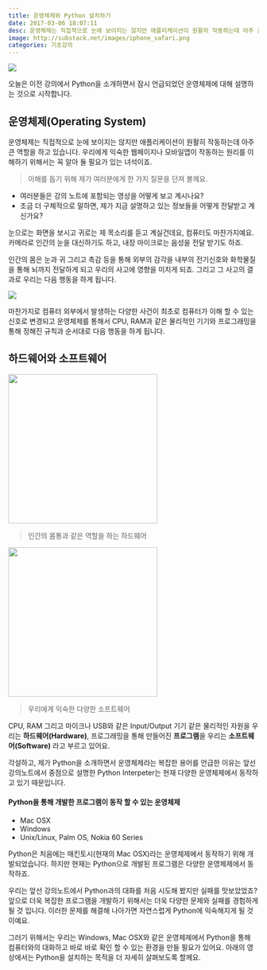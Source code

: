 ```yaml
---
title: 운영체제와 Python 설치하기
date: 2017-03-06 18:07:11
desc: 운영체제는 직접적으로 눈에 보이지는 않지만 애플리케이션이 원활히 작동하는데 아주 큰 역할을 하고 있습니다.
image: http://substack.net/images/iphone_safari.png
categories: 기초강의
---
```


<img src='http://substack.net/images/iphone_safari.png' />

오늘은 이전 강의에서 Python을 소개하면서 잠시 언급되었던 운영체제에 대해 설명하는 것으로 시작합니다.

## 운영체제(Operating System)

운영체제는 직접적으로 눈에 보이지는 않지만 애플리케이션이 원활히 작동하는데 아주 큰 역할을 하고 있습니다. 우리에게 익숙한 웹페이지나 모바일앱이 작동하는 원리를 이해하기 위해서는 꼭 알아 둘 필요가 있는 녀석이죠.

> 이해를 돕기 위해 제가 여러분에게 한 가지 질문을 던져 볼께요.

- 여러분들은 강의 노트에 포함되는 영상을 어떻게 보고 계시나요?
- 조금 더 구체적으로 말하면, 제가 지금 설명하고 있는 정보들을 어떻게 전달받고 계신가요?

눈으로는 화면을 보시고 귀로는 제 목소리를 듣고 계실건데요, 컴퓨터도 마찬가지예요. 카메라로 인간의 눈을 대신하기도 하고, 내장 마이크로는 음성을 전달 받기도 하죠.

인간의 몸은 눈과 귀 그리고 촉감 등을 통해 외부의 감각을 내부의 전기신호와 화학물질을 통해 뇌까지 전달하게 되고 우리의 사고에 영향을 미치게 되죠. 그리고 그 사고의 결과로 우리는 다음 행동을 하게 됩니다.

<img src='https://kaguraevol3711552.files.wordpress.com/2013/11/293px-role_of_an_operating_system-svg.png' />

마찬가지로 컴퓨터 외부에서 발생하는 다양한 사건이 최초로 컴퓨터가 이해 할 수 있는 신호로 변경되고 운영체제를 통해서 CPU, RAM과 같은 물리적인 기기와 프로그래밍을 통해 정해진 규칙과 순서대로 다음 행동을 하게 됩니다.

## 하드웨어와 소프트웨어

<img src="https://aos.iacpublishinglabs.com/question/aq/700px-394px/examples-of-hardware_9dba2f13-d56c-4578-b04f-2461a7df20e0.jpg?domain=cx.aos.ask.com" width="300" />

> 인간의 몸통과 같은 역할을 하는 하드웨어

<img src="http://image.toast.com/aaaaahq/apps.png" width="300" />

> 우리에게 익숙한 다양한 소프트웨어

CPU, RAM 그리고 마이크나 USB와 같은 Input/Output 기기 같은 물리적인 자원을 우리는 **하드웨어(Hardware)**, 프로그래밍을 통해 만들어진 **프로그램**을 우리는 **소프트웨어(Software)** 라고 부르고 있어요.

각설하고, 제가 Python을 소개하면서 운영체제라는 복잡한 용어를 언급한 이유는 앞선 강의노트에서 중점으로 설명한 Python Interpeter는 현재 다양한 운영체제에서 동작하고 있기 때문입니다.

#### Python을 통해 개발한 프로그램이 동작 할 수 있는 운영체제

- Mac OSX
- Windows
- Unix/Linux, Palm OS, Nokia 60 Series

Python은 처음에는 매킨토시(현재의 Mac OSX)라는 운영체제에서 동작하기 위해 개발되었습니다. 하지만 현재는 Python으로 개발된 프로그램은 다양한 운영체제에서 동작하죠.

우리는 앞선 강의노트에서 Python과의 대화를 처음 시도해 봤지만 실패를 맛보았었죠? 앞으로 더욱 복잡한 프로그램을 개발하기 위해서는 더욱 다양한 문제와 실패를 경험하게 될 것 입니다. 이러한 문제를 해결해 나아가면 자연스럽게 Python에 익숙해지게 될 것이예요.

그러기 위해서는 우리는 Windows, Mac OSX와 같은 운영체제에서 Python을 통해 컴퓨터와의 대화하고 바로 바로 확인 할 수 있는 환경을 만들 필요가 있어요. 아래의 영상에서는 Python을 설치하는 목적을 더 자세히 살펴보도록 할께요.

